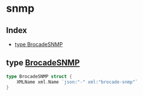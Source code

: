 
# snmp

## Index

- [type BrocadeSNMP](#type-brocadesnmp)


## type [BrocadeSNMP](<brocadeSNMP.go#L5>)
```go
type BrocadeSNMP struct {
	XMLName xml.Name `json:"-" xml:"brocade-snmp"`
}
```

